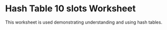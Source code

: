 # Hash Table 10 slots Worksheet

This worksheet is used demonstrating understanding and using hash tables.
